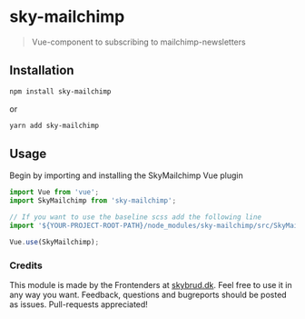 # sky-mailchimp
> Vue-component to subscribing to mailchimp-newsletters

## Installation
```bash
npm install sky-mailchimp
```
or
```bash
yarn add sky-mailchimp
```

## Usage
Begin by importing and installing the SkyMailchimp Vue plugin
```js
import Vue from 'vue';
import SkyMailchimp from 'sky-mailchimp';

// If you want to use the baseline scss add the following line
import '${YOUR-PROJECT-ROOT-PATH}/node_modules/sky-mailchimp/src/SkyMailchimp.scss';

Vue.use(SkyMailchimp);

```

### Credits

This module is made by the Frontenders at [skybrud.dk](http://www.skybrud.dk/). Feel free to use it in any way you want. Feedback, questions and bugreports should be posted as issues. Pull-requests appreciated!
